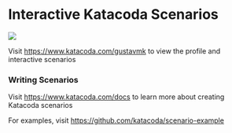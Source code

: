 # Interactive Katacoda Scenarios

[![](http://shields.katacoda.com/katacoda/gustavmk/count.svg)](https://www.katacoda.com/gustavmk "Get your profile on Katacoda.com")

Visit https://www.katacoda.com/gustavmk to view the profile and interactive scenarios

### Writing Scenarios
Visit https://www.katacoda.com/docs to learn more about creating Katacoda scenarios

For examples, visit https://github.com/katacoda/scenario-example
